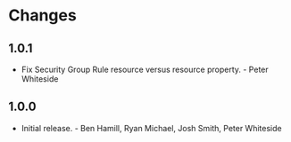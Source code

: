 # Changes

## 1.0.1

* Fix Security Group Rule resource versus resource property. - Peter Whiteside

## 1.0.0

* Initial release. - Ben Hamill, Ryan Michael, Josh Smith, Peter Whiteside
